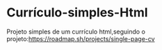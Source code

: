 # Currículo-simples-Html
Projeto simples de um currículo html,seguindo o projeto:https://roadmap.sh/projects/single-page-cv
